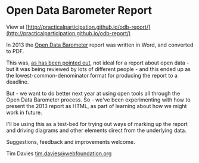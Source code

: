 Open Data Barometer Report
==========

View at [http://practicalparticipation.github.io/odb-report/](http://practicalparticipation.github.io/odb-report/)

In 2013 the [Open Data Barometer](http://www.opendatabarometer.org) report was written in Word, and converted to PDF. 

This was, [as has been pointed out](https://twitter.com/philipashlock/status/418826517255163904), not ideal for a report about open data - but it was being reviewed by lots of different people - and this ended up as the lowest-common-denominator format for producing the report to a deadline.

But - we want to do better next year at using open tools all through the Open Data Barometer process. So - we've been experimenting with how to present the 2013 report as HTML, as part of learning about how we might work in future.

I'll be using this as a test-bed for trying out ways of marking up the report and driving diagrams and other elements direct from the underlying data. 

Suggestions, feedback and improvements welcome. 

Tim Davies <tim.davies@webfoundation.org> 


